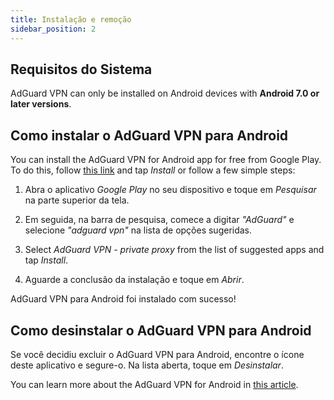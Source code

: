 ```yaml
---
title: Instalação e remoção
sidebar_position: 2
---
```


## Requisitos do Sistema

AdGuard VPN can only be installed on Android devices with **Android 7.0 or later versions**.

## Como instalar o AdGuard VPN para Android

You can install the AdGuard VPN for Android app for free from Google Play. To do this, follow [this link](https://play.google.com/store/apps/details?id=com.adguard.vpn) and tap *Install* or follow a few simple steps:

1. Abra o aplicativo *Google Play* no seu dispositivo e toque em *Pesquisar* na parte superior da tela.

2. Em seguida, na barra de pesquisa, comece a digitar *"AdGuard"* e selecione *"adguard vpn"* na lista de opções sugeridas.

3. Select *AdGuard VPN - private proxy* from the list of suggested apps and tap *Install*.

4. Aguarde a conclusão da instalação e toque em *Abrir*.

AdGuard VPN para Android foi instalado com sucesso!

## Como desinstalar o AdGuard VPN para Android

Se você decidiu excluir o AdGuard VPN para Android, encontre o ícone deste aplicativo e segure-o. Na lista aberta, toque em *Desinstalar*.

You can learn more about the AdGuard VPN for Android in [this article](/adguard-vpn-for-android/overview).
